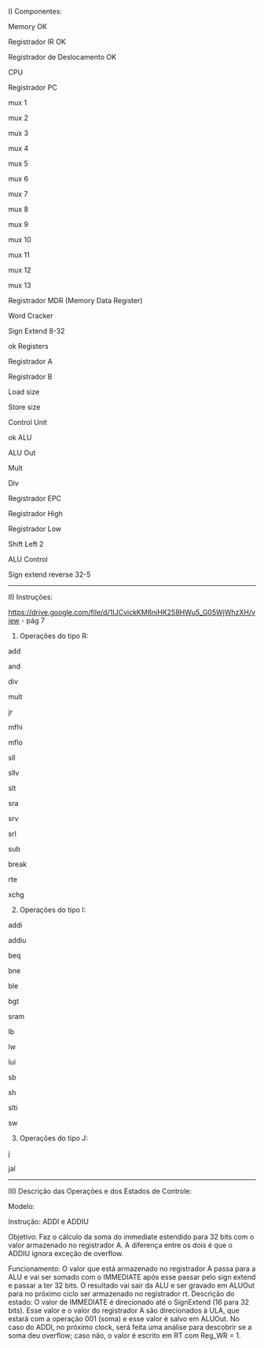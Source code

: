 I) Componentes:

Memory OK


Registrador IR OK


Registrador de Deslocamento OK


CPU


Registrador PC	


mux 1


mux 2


mux 3


mux 4


mux 5


mux 6


mux 7


mux 8


mux 9


mux 10


mux 11


mux 12


mux 13


Registrador MDR (Memory Data Register)


Word Cracker


Sign Extend 8-32


ok Registers


Registrador A	


Registrador B	


Load size	


Store size	


Control Unit


ok ALU


ALU Out


Mult	


Div	


Registrador EPC	


Registrador High	


Registrador Low	


Shift Left 2


ALU Control


Sign extend reverse 32-5


-----------------------

II) Instruções:

https://drive.google.com/file/d/1IJCvickKM6niHK258HWu5_G05WjWhzXH/view - pág 7

1. Operações do tipo R:


add

and

div


mult


jr


mfhi


mflo


sll


sllv


slt


sra


srv


srl


sub


break


rte


xchg

2. Operações do tipo I:

addi


addiu


beq


bne


ble


bgt


sram


lb


lw


lui


sb


sh


slti


sw

3. Operações do tipo J:

j 


jal

-------------------------

III) Descrição das Operações e dos Estados de Controle:

Modelo:


Instrução: ADDI e ADDIU


Objetivo: Faz o cálculo da soma do immediate estendido para 32 bits com o valor armazenado no registrador A. A diferença entre os dois é que o ADDIU ignora exceção de overflow.


Funcionamento: O valor que está armazenado no registrador A passa para a ALU e vai ser somado com o IMMEDIATE após esse passar pelo sign extend e passar a ter 32 bits. O resultado vai sair da ALU e ser gravado em ALUOut para no próximo ciclo ser armazenado no registrador rt.
Descrição do estado: O valor de IMMEDIATE é direcionado até o SignExtend (16 para 32 bits). Esse valor e o valor do registrador A são direcionados à ULA, que estará com a operação 001 (soma) e esse valor é salvo em ALUOut. No caso do ADDI, no próximo clock, será feita uma análise para descobrir se a soma deu overflow; caso não, o valor é escrito em RT com Reg_WR = 1. 
